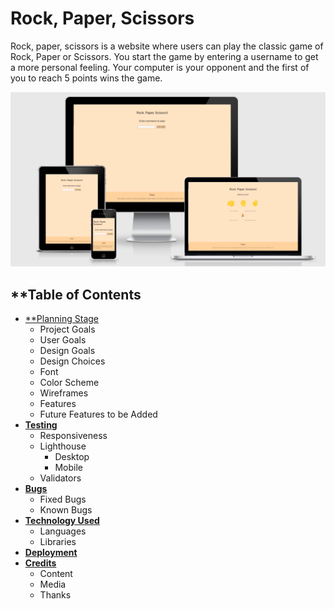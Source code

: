 # **Rock, Paper, Scissors**
Rock, paper, scissors is a website where users can play the classic game of Rock, Paper or Scissors. You start the game by entering a username to get a more personal feeling.  Your computer is your opponent and the first of you to reach 5 points wins the game. 

![Am I Responsive?](/docs/screenshots/am-i-responsive.png)

## **Table of Contents
* [**Planning Stage](#planning-stage)
    * Project Goals
    * User Goals
    * Design Goals
    * Design Choices
    * Font
    * Color Scheme
    * Wireframes 
    * Features
    * Future Features to be Added
* [**Testing**](#testing)
    * Responsiveness
    * Lighthouse
        * Desktop
        * Mobile
    * Validators
* [**Bugs**](#bugs)
    * Fixed Bugs
    * Known Bugs
* [**Technology Used**](#technology-used)
    * Languages
    * Libraries
* [**Deployment**](#deployment)
* [**Credits**](#credits)
    * Content
    * Media
    * Thanks
